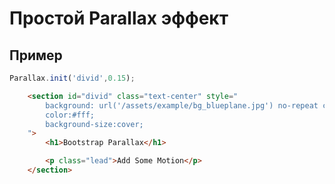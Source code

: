 
# Простой Parallax эффект
## Пример

```javascript
Parallax.init('divid',0.15);
```

```html
	<section id="divid" class="text-center" style="
		background: url('/assets/example/bg_blueplane.jpg') no-repeat center center fixed;
	    color:#fff;
	    background-size:cover;
	">
		<h1>Bootstrap Parallax</h1>

		<p class="lead">Add Some Motion</p>
	</section>
```